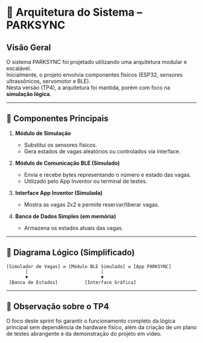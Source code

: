 # 🧱 Arquitetura do Sistema – PARKSYNC

## Visão Geral

O sistema PARKSYNC foi projetado utilizando uma arquitetura modular e escalável.  
Inicialmente, o projeto envolvia componentes físicos (ESP32, sensores ultrassônicos, servomotor e BLE).  
Nesta versão (TP4), a arquitetura foi mantida, porém com foco na **simulação lógica**.

---

## 🧩 Componentes Principais

1. **Módulo de Simulação**  
   - Substitui os sensores físicos.  
   - Gera estados de vagas aleatórios ou controlados via interface.

2. **Módulo de Comunicação BLE (Simulado)**  
   - Envia e recebe bytes representando o número e estado das vagas.  
   - Utilizado pelo App Inventor ou terminal de testes.

3. **Interface App Inventor (Simulada)**  
   - Mostra as vagas 2x2 e permite reservar/liberar vagas.

4. **Banco de Dados Simples (em memória)**  
   - Armazena os estados atuais das vagas.

---

## 🧭 Diagrama Lógico (Simplificado)

```
[Simulador de Vagas] ⇄ [Módulo BLE Simulado] ⇄ [App PARKSYNC]
       │                           │
       ▼                           ▼
 [Banco de Estados]          [Interface Gráfica]
```

---

## 🧠 Observação sobre o TP4

O foco deste sprint foi garantir o funcionamento completo da lógica principal sem dependência de hardware físico, além da criação de um plano de testes abrangente e da demonstração do projeto em vídeo.
